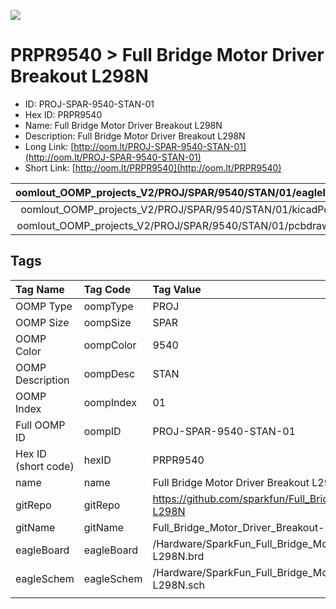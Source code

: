 


  
![][im]
# PRPR9540 > Full Bridge Motor Driver Breakout L298N

- ID: PROJ-SPAR-9540-STAN-01
- Hex ID: PRPR9540
- Name: Full Bridge Motor Driver Breakout L298N
- Description: Full Bridge Motor Driver Breakout L298N
- Long Link: [http://oom.lt/PROJ-SPAR-9540-STAN-01](http://oom.lt/PROJ-SPAR-9540-STAN-01)
- Short Link: [http://oom.lt/PRPR9540](http://oom.lt/PRPR9540)
  

|oomlout_OOMP_projects_V2/PROJ/SPAR/9540/STAN/01/eagleImage.png|oomlout_OOMP_projects_V2/PROJ/SPAR/9540/STAN/01/eagleSchemImage.png|oomlout_OOMP_projects_V2/PROJ/SPAR/9540/STAN/01/kicadPcb3dFront.png|oomlout_OOMP_projects_V2/PROJ/SPAR/9540/STAN/01/kicadPcb3dBack.png|
| :---: | :---: | :---: | :---: |
|oomlout_OOMP_projects_V2/PROJ/SPAR/9540/STAN/01/kicadPcb3d.png|oomlout_OOMP_projects_V2/PROJ/SPAR/9540/STAN/01/bomBack.png|oomlout_OOMP_projects_V2/PROJ/SPAR/9540/STAN/01/bomFront.png|oomlout_OOMP_projects_V2/PROJ/SPAR/9540/STAN/01/pcbdraw.svg|
|oomlout_OOMP_projects_V2/PROJ/SPAR/9540/STAN/01/pcbdrawBack.svg||||

## Tags
  

|Tag Name|Tag Code|Tag Value|
| :--- | :--- | :--- |
|OOMP Type|oompType|PROJ|
|OOMP Size|oompSize|SPAR|
|OOMP Color|oompColor|9540|
|OOMP Description|oompDesc|STAN|
|OOMP Index|oompIndex|01|
|Full OOMP ID|oompID|PROJ-SPAR-9540-STAN-01|
|Hex ID (short code)|hexID|PRPR9540|
|name|name|Full Bridge Motor Driver Breakout L298N|
|gitRepo|gitRepo|https://github.com/sparkfun/Full_Bridge_Motor_Driver_Breakout-L298N|
|gitName|gitName|Full_Bridge_Motor_Driver_Breakout-L298N|
|eagleBoard|eagleBoard|/Hardware/SparkFun_Full_Bridge_Motor_Driver_Breakout-L298N.brd|
|eagleSchem|eagleSchem|/Hardware/SparkFun_Full_Bridge_Motor_Driver_Breakout-L298N.sch|
||||



[im]: PROJ/SPAR/9540/STAN/01/kicadPcb3d_450.png
